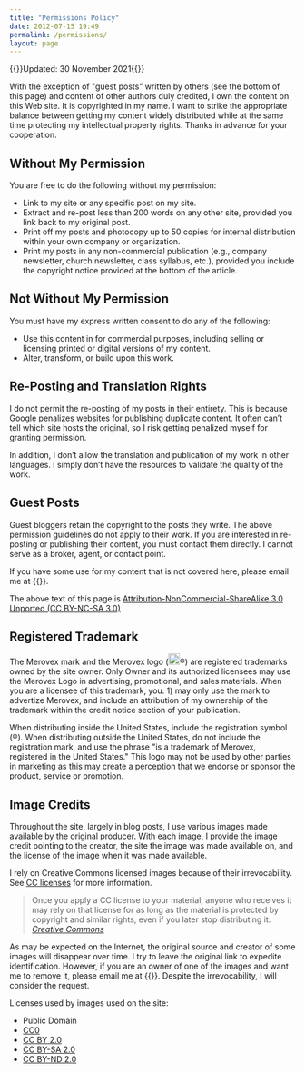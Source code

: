 ```yaml
---
title: "Permissions Policy"
date: 2012-07-15 19:49
permalink: /permissions/
layout: page
---
```

{{<alert>}}Updated: 30 November 2021{{</alert>}}

With the exception of "guest posts" written by others (see the bottom of this page) and content of other authors duly credited, I own the content on this Web site. It is copyrighted in my name. I want to strike the appropriate balance between getting my content widely distributed while at the same time protecting my intellectual property rights. Thanks in advance for your cooperation.

## Without My Permission

You are free to do the following without my permission:

   * Link to my site or any specific post on my site.
   * Extract and re-post less than 200 words on any other site, provided you link back to my original post.
   * Print off my posts and photocopy up to 50 copies for internal distribution within your own company or organization.
   * Print my posts in any non-commercial publication (e.g., company newsletter, church newsletter, class syllabus, etc.), provided you include the copyright notice provided at the bottom of the article.

## Not Without My Permission

You must have my express written consent to do any of the following:

   * Use this content in for commercial purposes, including selling or licensing printed or digital versions of my content.
   * Alter, transform, or build upon this work.

## Re-Posting and Translation Rights

I do not permit the re-posting of my posts in their entirety. This is because Google penalizes websites for publishing duplicate content. It often can’t tell which site hosts the original, so I risk getting penalized myself for granting permission.

In addition, I don’t allow the translation and publication of my work in other languages. I simply don’t have the resources to validate the quality of the work.

## Guest Posts

Guest bloggers retain the copyright to the posts they write. The above permission guidelines do not apply to their work. If you are interested in re-posting or publishing their content, you must contact them directly. I cannot serve as a broker, agent, or contact point.

If you have some use for my content that is not covered here, please email me at {{<email-obfuscation email="legal@merovex.com" subject="Site Content Use">}}.

<p>The above text of this page is <a rel="license" href="http://creativecommons.org/licenses/by-nc-sa/3.0/">Attribution-NonCommercial-ShareAlike 3.0 Unported (CC BY-NC-SA 3.0)</a></p>

## Registered Trademark

The Merovex mark and the Merovex logo (<img src="/assets/logo.svg" width="20px" height="20px" alt="">®) are registered trademarks owned by the site owner. Only Owner and its authorized licensees may use the Merovex Logo in advertising, promotional, and sales materials. When you are a licensee of this trademark, you: 1) may only use the mark to advertize Merovex, and include an attribution of my ownership of the trademark within the credit notice section of your publication.

When distributing inside the United States, include the registration symbol (®). When distributing outside the United States, do not include the registration mark, and use the phrase "is a trademark of Merovex, registered in the United States." This logo may not be used by other parties in marketing as this may create a perception that we endorse or sponsor the product, service or promotion.

## Image Credits

Throughout the site, largely in blog posts, I use various images made available by the original producer. With each image, I provide the image credit pointing to the creator, the site the image was made available on, and the license of the image when it was made available.

I rely on Creative Commons licensed images because of their irrevocability. See [CC licenses](https://creativecommons.org/about/cclicenses/) for more information.

> Once you apply a CC license to your material, anyone who receives it may rely on that license for as long as the material is protected by copyright and similar rights, even if you later stop distributing it.
> <cite><a href="https://wiki.creativecommons.org/wiki/Considerations_for_licensors_and_licensees#Remember_the_license_may_not_be_revoked.">Creative Commons</a></cite>

As may be expected on the Internet, the original source and creator of some images will disappear over time. I try to leave the original link to expedite identification. However, if you are an owner of one of the images and want me to remove it, please email me at {{<email-obfuscation email="legal@merovex.com" subject="Image Credits">}}. Despite the irrevocability, I will consider the request.

Licenses used by images used on the site:

* Public Domain
* [CC0](https://creativecommons.org/share-your-work/public-domain/cc0/)
* [CC BY 2.0](https://creativecommons.org/licenses/by/2.0/)
* [CC BY-SA 2.0](https://creativecommons.org/licenses/by-sa/2.0/)
* [CC BY-ND 2.0](https://creativecommons.org/licenses/by-nd/2.0/)
